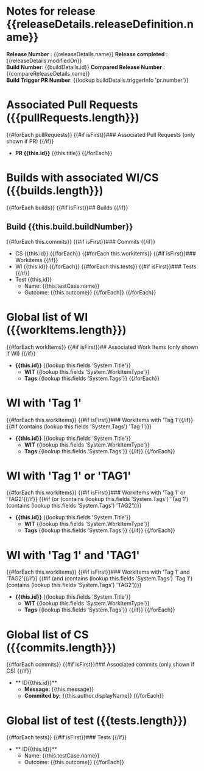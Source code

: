# Notes for release  {{releaseDetails.releaseDefinition.name}}    
**Release Number**  : {{releaseDetails.name}}
**Release completed** : {{releaseDetails.modifiedOn}}     
**Build Number**: {{buildDetails.id}}
**Compared Release Number**  : {{compareReleaseDetails.name}}    
**Build Trigger PR Number**: {{lookup buildDetails.triggerInfo 'pr.number'}} 

# Associated Pull Requests ({{pullRequests.length}})
{{#forEach pullRequests}}
{{#if isFirst}}### Associated Pull Requests (only shown if  PR) {{/if}}
*  **PR {{this.id}}**  {{this.title}}
{{/forEach}}

# Builds with associated WI/CS ({{builds.length}})
{{#forEach builds}}
{{#if isFirst}}## Builds {{/if}}
##  Build {{this.build.buildNumber}}
{{#forEach this.commits}}
{{#if isFirst}}### Commits {{/if}}
- CS {{this.id}}
{{/forEach}}
{{#forEach this.workitems}}
{{#if isFirst}}### Workitems {{/if}}
- WI {{this.id}}
{{/forEach}} 
{{#forEach this.tests}}
{{#if isFirst}}### Tests {{/if}}
- Test {{this.id}} 
   -  Name: {{this.testCase.name}}
   -  Outcome: {{this.outcome}}
{{/forEach}} 
{{/forEach}}

# Global list of WI ({{workItems.length}})
{{#forEach workItems}}
{{#if isFirst}}## Associated Work Items (only shown if  WI) {{/if}}
*  **{{this.id}}**  {{lookup this.fields 'System.Title'}}
   - **WIT** {{lookup this.fields 'System.WorkItemType'}} 
   - **Tags** {{lookup this.fields 'System.Tags'}}
{{/forEach}}

# WI with 'Tag 1'
{{#forEach this.workItems}}
{{#if isFirst}}### WorkItems with 'Tag 1'{{/if}}
{{#if (contains (lookup this.fields 'System.Tags') 'Tag 1')}}
*  **{{this.id}}**  {{lookup this.fields 'System.Title'}}
   - **WIT** {{lookup this.fields 'System.WorkItemType'}} 
   - **Tags** {{lookup this.fields 'System.Tags'}}
{{/if}}
{{/forEach}} 

# WI with 'Tag 1' or 'TAG1'
{{#forEach this.workItems}}
{{#if isFirst}}### WorkItems with 'Tag 1' or 'TAG2'{{/if}}
{{#if (or (contains (lookup this.fields 'System.Tags') 'Tag 1') (contains (lookup this.fields 'System.Tags') 'TAG2'))}}
*  **{{this.id}}**  {{lookup this.fields 'System.Title'}}
   - **WIT** {{lookup this.fields 'System.WorkItemType'}} 
   - **Tags** {{lookup this.fields 'System.Tags'}}
{{/if}}
{{/forEach}} 

# WI with 'Tag 1' and 'TAG1'
{{#forEach this.workItems}}
{{#if isFirst}}### WorkItems with 'Tag 1' and 'TAG2'{{/if}}
{{#if (and (contains (lookup this.fields 'System.Tags') 'Tag 1') (contains (lookup this.fields 'System.Tags') 'TAG2'))}}
*  **{{this.id}}**  {{lookup this.fields 'System.Title'}}
   - **WIT** {{lookup this.fields 'System.WorkItemType'}} 
   - **Tags** {{lookup this.fields 'System.Tags'}}
{{/if}}
{{/forEach}} 

# Global list of CS ({{commits.length}})
{{#forEach commits}}
{{#if isFirst}}### Associated commits  (only shown if CS) {{/if}}
* ** ID{{this.id}}** 
   -  **Message:** {{this.message}}
   -  **Commited by:** {{this.author.displayName}} 
{{/forEach}}


# Global list of test ({{tests.length}})
{{#forEach tests}}
{{#if isFirst}}### Tests {{/if}}
* ** ID{{this.id}}** 
   -  Name: {{this.testCase.name}}
   -  Outcome: {{this.outcome}}
{{/forEach}}